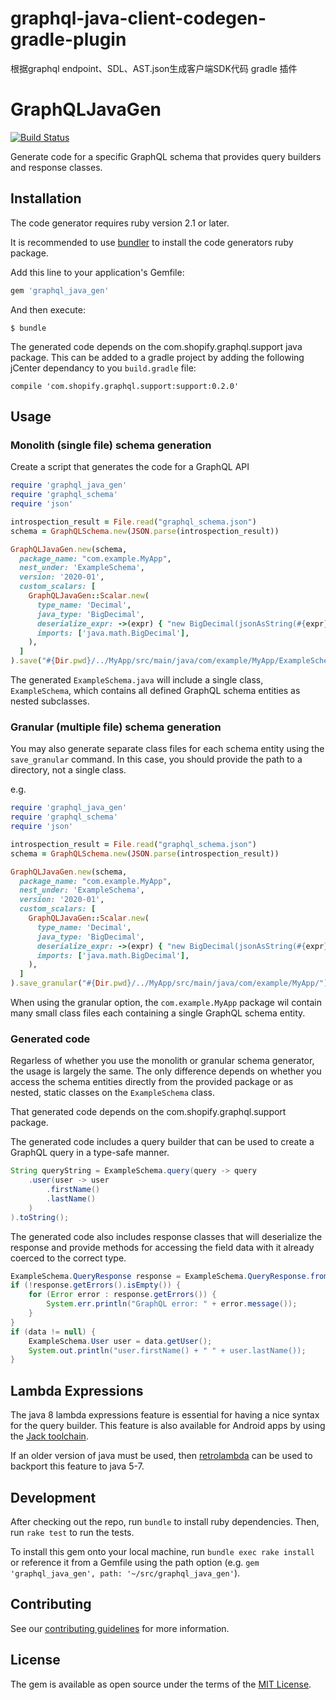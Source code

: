 # graphql-java-client-codegen-gradle-plugin
根据graphql endpoint、SDL、AST.json生成客户端SDK代码 gradle 插件

# GraphQLJavaGen
[![Build Status](https://travis-ci.org/Shopify/graphql_java_gen.svg?branch=master)](https://travis-ci.org/Shopify/graphql_java_gen)

Generate code for a specific GraphQL schema that provides query
builders and response classes.

## Installation

The code generator requires ruby version 2.1 or later.

It is recommended to use [bundler](http://bundler.io/) to install
the code generators ruby package.

Add this line to your application's Gemfile:

```ruby
gem 'graphql_java_gen'
```

And then execute:

    $ bundle

The generated code depends on the com.shopify.graphql.support java
package. This can be added to a gradle project by adding the following
jCenter dependancy to you `build.gradle` file:

    compile 'com.shopify.graphql.support:support:0.2.0'

## Usage

### Monolith (single file) schema generation

Create a script that generates the code for a GraphQL API

```ruby
require 'graphql_java_gen'
require 'graphql_schema'
require 'json'

introspection_result = File.read("graphql_schema.json")
schema = GraphQLSchema.new(JSON.parse(introspection_result))

GraphQLJavaGen.new(schema,
  package_name: "com.example.MyApp",
  nest_under: 'ExampleSchema',
  version: '2020-01',
  custom_scalars: [
    GraphQLJavaGen::Scalar.new(
      type_name: 'Decimal',
      java_type: 'BigDecimal',
      deserialize_expr: ->(expr) { "new BigDecimal(jsonAsString(#{expr}, key))" },
      imports: ['java.math.BigDecimal'],
    ),
  ]
).save("#{Dir.pwd}/../MyApp/src/main/java/com/example/MyApp/ExampleSchema.java")
```

The generated `ExampleSchema.java` will include a single class, `ExampleSchema`, which contains
all defined GraphQL schema entities as nested subclasses.


### Granular (multiple file) schema generation

You may also generate separate class files for each schema entity using the `save_granular` command.
In this case, you should provide the path to a directory, not a single class.

e.g.
```ruby
require 'graphql_java_gen'
require 'graphql_schema'
require 'json'

introspection_result = File.read("graphql_schema.json")
schema = GraphQLSchema.new(JSON.parse(introspection_result))

GraphQLJavaGen.new(schema,
  package_name: "com.example.MyApp",
  nest_under: 'ExampleSchema',
  version: '2020-01',
  custom_scalars: [
    GraphQLJavaGen::Scalar.new(
      type_name: 'Decimal',
      java_type: 'BigDecimal',
      deserialize_expr: ->(expr) { "new BigDecimal(jsonAsString(#{expr}, key))" },
      imports: ['java.math.BigDecimal'],
    ),
  ]
).save_granular("#{Dir.pwd}/../MyApp/src/main/java/com/example/MyApp/")
```

When using the granular option, the `com.example.MyApp` package wil contain many small
class files each containing a single GraphQL schema entity.

### Generated code

Regarless of whether you use the monolith or granular schema generator, the usage is largely the same.
The only difference depends on whether you access the schema entities directly from the provided package
or as nested, static classes on the `ExampleSchema` class.

That generated code depends on the com.shopify.graphql.support package.

The generated code includes a query builder that can be used to create a GraphQL
query in a type-safe manner.

```java
String queryString = ExampleSchema.query(query -> query
    .user(user -> user
        .firstName()
        .lastName()
    )
).toString();
```

The generated code also includes response classes that will deserialize the response
and provide methods for accessing the field data with it already coerced to the
correct type.

```java
ExampleSchema.QueryResponse response = ExampleSchema.QueryResponse.fromJson(responseJson);
if (!response.getErrors().isEmpty()) {
    for (Error error : response.getErrors()) {
        System.err.println("GraphQL error: " + error.message());
    }
}
if (data != null) {
    ExampleSchema.User user = data.getUser();
    System.out.println("user.firstName() + " " + user.lastName());
}
```

## Lambda Expressions

The java 8 lambda expressions feature is essential for having a
nice syntax for the query builder. This feature is also available
for Android apps by using the
[Jack toolchain](https://source.android.com/source/jack.html).

If an older version of java must be used, then
[retrolambda](https://github.com/orfjackal/retrolambda) can be used
to backport this feature to java 5-7.

## Development

After checking out the repo, run `bundle` to install ruby dependencies.
Then, run `rake test` to run the tests.

To install this gem onto your local machine, run `bundle exec rake
install` or reference it from a Gemfile using the path option
(e.g. `gem 'graphql_java_gen', path: '~/src/graphql_java_gen'`).

## Contributing

See our [contributing guidelines](CONTRIBUTING.md) for more information.

## License

The gem is available as open source under the terms of the
[MIT License](http://opensource.org/licenses/MIT).
